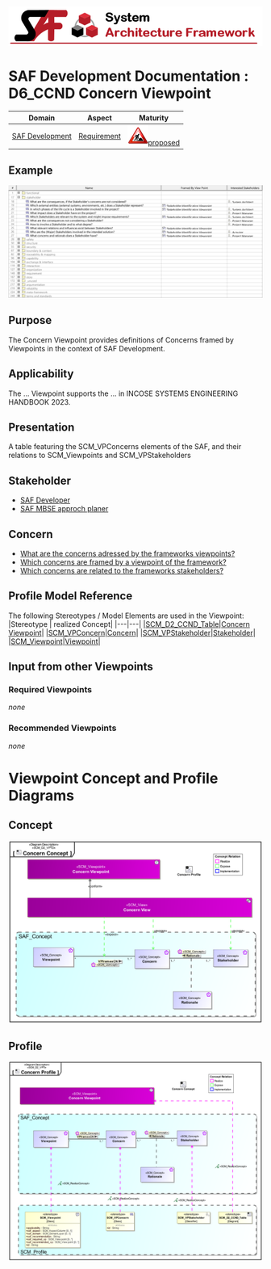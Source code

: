![System Architecture Framework](../../diagrams/Banner_SAF.png)
# SAF Development Documentation : **D6_CCND** Concern Viewpoint
|**Domain**|**Aspect**|**Maturity**|
| --- | --- | --- |
|[SAF Development](../../domains.md#Domain-SAF-Development)|[Requirement](../../aspects.md#Aspect-Requirement)|![Proposed](../../diagrams/Under_construction_icon-red.svg )[proposed](../../using-saf/maturity.md#proposed)|
## Example
![Concern-Viewpoint-primary-example.svg](../../diagrams/vp-examples/Concern-Viewpoint-primary-example.svg)
## Purpose
The Concern Viewpoint provides definitions of Concerns framed by Viewpoints in the context of SAF Development.
## Applicability
The ... Viewpoint supports the ...  in INCOSE SYSTEMS ENGINEERING HANDBOOK 2023.
## Presentation
A table featuring the SCM_VPConcerns elements of the SAF, and their relations to SCM_Viewpoints and SCM_VPStakeholders

## Stakeholder
* [SAF Developer](../../stakeholders.md#SAF-Developer)
* [SAF MBSE approch planer](../../stakeholders.md#SAF-MBSE-approch-planer)
## Concern
* [What are the concerns adressed by the frameworks viewpoints?](../../concerns.md#_2024x_26f0132_1719129886772_493463_14747)
* [Which concerns are framed by a viewpoint of the framework?](../../concerns.md#_2024x_26f0132_1719130076292_184990_14761)
* [Which concerns are related to the frameworks stakeholders?](../../concerns.md#_2024x_26f0132_1719129962342_738625_14755)
## Profile Model Reference
The following Stereotypes / Model Elements are used in the Viewpoint:
|Stereotype | realized Concept|
|---|---|
|[SCM_D2_CCND_Table](../../stereotypes.md#SCM_D2_CCND_Table)|[Concern Viewpoint](../concept/concepts.md#Concern-Viewpoint)|
|[SCM_VPConcern](../../stereotypes.md#SCM_VPConcern)|[Concern](../concept/concepts.md#Concern)|
|[SCM_VPStakeholder](../../stereotypes.md#SCM_VPStakeholder)|[Stakeholder](../concept/concepts.md#Stakeholder)|
|[SCM_Viewpoint](../../stereotypes.md#SCM_Viewpoint)|[Viewpoint](../concept/concepts.md#Viewpoint)|
## Input from other Viewpoints
### Required Viewpoints
*none*
### Recommended Viewpoints
*none*
# Viewpoint Concept and Profile Diagrams
## Concept
![Concern Concept](diagrams/Concern-Concept.svg)
## Profile
![Concern Profile](diagrams/Concern-Profile.svg)
